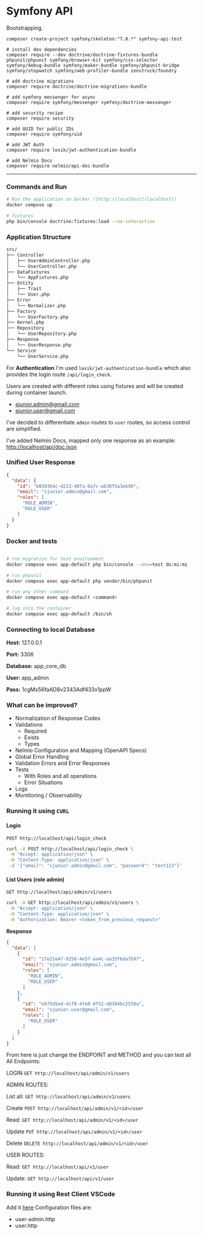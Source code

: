 # Symfony API

Bootstrapping.

```shell
composer create-project symfony/skeleton:"7.0.*" symfony-api-test

# install dev dependencies
composer require --dev doctrine/doctrine-fixtures-bundle phpunit/phpunit symfony/browser-kit symfony/css-selector symfony/debug-bundle symfony/maker-bundle symfony/phpunit-bridge symfony/stopwatch symfony/web-profiler-bundle zenstruck/foundry

# add doctrine migrations
composer require doctrine/doctrine-migrations-bundle

# add symfony messenger for async
composer require symfony/messenger symfony/doctrine-messenger

# add security recipe
composer require security

# add UUID for public IDs
composer require symfony/uid

# add JWT Auth
composer require lexik/jwt-authentication-bundle

# add Nelmio Docs
composer require nelmio/api-doc-bundle

```

---
### Commands and Run

```bash
# Run the application on Docker ([http://localhost](localhost))
docker compose up

# fixtures
php bin/console doctrine:fixtures:load --no-interaction
```
### Application Structure

```bash
src/
├── Controller
│   ├── UserAdminController.php
│   └── UserController.php
├── DataFixtures
│   └── AppFixtures.php
├── Entity
│   ├── Trait
│   └── User.php
├── Error
│   └── Normalizer.php
├── Factory
│   └── UserFactory.php
├── Kernel.php
├── Repository
│   └── UserRepository.php
├── Response
│   └── UserResponse.php
└── Service
    └── UserService.php
```

For **Authentication** I'm used `lexik/jwt-authentication-bundle` which also provides the login route `/api/login_check`.

Users are created with different roles using fixtures and will be created during container launch.
- sjunior.admin@gmail.com
- sjunior.user@gmail.com

I've decided to differentiate `admin` routes to `user` routes, so access control are simplified.

I've added Nelmio Docs, mapped only one response as an example:
[http://localhost/api/doc.json](Docs)

### Unified User Response
```json
{
  "data": {
    "id": "b0393b4c-d213-40fa-8a7c-ab30f5a3eb99",
    "email": "sjunior.admin@gmail.com",
    "roles": [
      "ROLE_ADMIN",
      "ROLE_USER"
    ]
  }
}
```

### Docker and tests
```bash

# run migration for test environment
docker compose exec app-default php bin/console --env=test do:mi:mi

# run phpunit
docker compose exec app-default php vendor/bin/phpunit

# run any other command
docker compose exec app-default <command>

# log into the container
docker compose exec app-default /bin/sh
```

### Connecting to local Database
**Host:** 127.0.0.1

**Port:** 3306

**Database:** app_core_db

**User:** app_admin

**Pass:** 1cgMx56faAD8v2343Adf433x1ppW

### What can be improved?
- Normalization of Response Codes
- Validations
  - Required
  - Exists
  - Types
- Nelmio Configuration and Mapping (OpenAPI Specs)
- Global Error Handling
- Validation Errors and Error Responses
- Tests
  - With Roles and all operations
  - Error Situations
- Logs
- Montitoring / Observability

### Running it using `CURL`

#### Login

`POST http://localhost/api/login_check`
```bash
curl -X POST http://localhost/api/login_check \
 -H "Accept: application/json" \
 -H "Content-Type: application/json" \
 -d '{"email": "sjunior.admin@gmail.com", "password": "test123"}'
```
#### List Users (role admin)
`GET http://localhost/api/admin/v1/users`
```bash
curl -X GET http://localhost/api/admin/v1/users \
 -H "Accept: application/json" \
 -H "Content-Type: application/json" \
 -H "Authorization: Bearer <token_from_previous_request>"
```
**Response**
```json
{
  "data": [
    {
      "id": "27e21e47-9256-4e57-aa4c-aa33f6da7b97",
      "email": "sjunior.admin@gmail.com",
      "roles": [
        "ROLE_ADMIN",
        "ROLE_USER"
      ]
    },
    {
      "id": "e975d5ed-dcf8-4fe8-8f52-d8384bc2558a",
      "email": "sjunior.user@gmail.com",
      "roles": [
        "ROLE_USER"
      ]
    }
  ]
}
```
From here is just change the ENDPOINT and METHOD and you can test all
All Endpoints:

LOGIN `GET http://localhost/api/admin/v1/users`

ADMIN ROUTES:

List all: `GET http://localhost/api/admin/v1/users`

Create `POST http://localhost/api/admin/v1/<id>/user`

Read: `GET http://localhost/api/admin/v1/<id>/user`

Update `PUT http://localhost/api/admin/v1/<id>/user`

Delete `DELETE http://localhost/api/admin/v1/<id>/user`


USER ROUTES:

Read: `GET http://localhost/api/v1/user`

Update: `GET http://localhost/api/v1/user`


### Running it using Rest Client VSCode
Add it [here](https://github.com/Huachao/vscode-restclient)
Configuration files are:
- user-admin.http
- user.http
